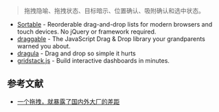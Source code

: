 > 拖拽隐喻、拖拽状态、目标暗示、位置确认、吸附确认和选中状态。

- [Sortable](https://github.com/SortableJS/Sortable) - Reorderable drag-and-drop lists for modern browsers and touch devices. No jQuery or framework required.
- [draggable](https://github.com/Shopify/draggable) - The JavaScript Drag & Drop library your grandparents warned you about.
- [dragula](https://github.com/bevacqua/dragula) - Drag and drop so simple it hurts
- [gridstack.js](https://github.com/gridstack/gridstack.js) - Build interactive dashboards in minutes.

## 参考文献

- [一个拖拽，就暴露了国内外大厂的差距](https://zhuanlan.zhihu.com/p/505956645?utm_oi=35897751896064&utm_source=pocket_mylist)
